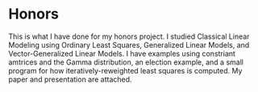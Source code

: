 # Honors
This is what I have done for my honors project. I studied Classical Linear Modeling using Ordinary Least Squares, Generalized Linear Models, and Vector-Generalized Linear Models. I have examples using constriant amtrices and the Gamma distribution, an election example, and a small program for how iteratively-reweighted least squares is computed. My paper and presentation are attached. 
